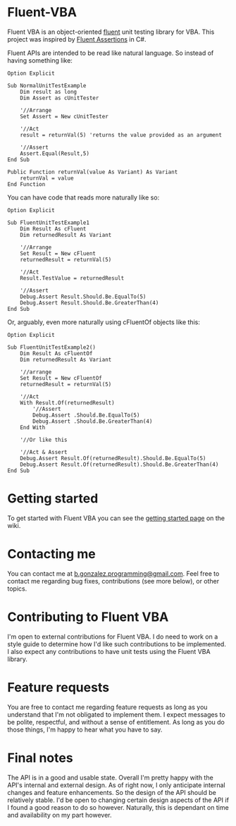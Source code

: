 # Fluent-VBA
Fluent VBA is an object-oriented [fluent](https://en.wikipedia.org/wiki/Fluent_interface) unit testing library for VBA. This project was inspired by [Fluent Assertions](https://fluentassertions.com/introduction) in C#.

Fluent APIs are intended to be read like natural language. So instead of having something like:

```vba
Option Explicit

Sub NormalUnitTestExample
    Dim result as long
    Dim Assert as cUnitTester
    
    '//Arrange
    Set Assert = New cUnitTester
    
    '//Act
    result = returnVal(5) 'returns the value provided as an argument
    
    '//Assert
    Assert.Equal(Result,5)
End Sub

Public Function returnVal(value As Variant) As Variant
    returnVal = value
End Function
```
 
You can have code that reads more naturally like so:

```vba
Option Explicit

Sub FluentUnitTestExample1
    Dim Result As cFluent
    Dim returnedResult As Variant
    
    '//Arrange
    Set Result = New cFluent
    returnedResult = returnVal(5)
    
    '//Act
    Result.TestValue = returnedResult
    
    '//Assert
    Debug.Assert Result.Should.Be.EqualTo(5)
    Debug.Assert Result.Should.Be.GreaterThan(4)
End Sub
```

Or, arguably, even more naturally using cFluentOf objects like this:

```vba
Option Explicit

Sub FluentUnitTestExample2()
    Dim Result As cFluentOf
    Dim returnedResult As Variant
    
    '//arrange
    Set Result = New cFluentOf
    returnedResult = returnVal(5)
    
    '//Act
    With Result.Of(returnedResult)
        '//Assert
        Debug.Assert .Should.Be.EqualTo(5)
        Debug.Assert .Should.Be.GreaterThan(4)
    End With
    
    '//Or like this
    
    '//Act & Assert
    Debug.Assert Result.Of(returnedResult).Should.Be.EqualTo(5)
    Debug.Assert Result.Of(returnedResult).Should.Be.GreaterThan(4)
End Sub
```

# Getting started

To get started with Fluent VBA you can see the [getting started page](https://github.com/b-gonzalez/Fluent-VBA/wiki/Getting-started) on the wiki.

# Contacting me

You can contact me at b.gonzalez.programming@gmail.com. Feel free to contact me regarding bug fixes, contributions (see more below), or other topics.

# Contributing to Fluent VBA

I'm open to external contributions for Fluent VBA. I do need to work on a style guide to determine how I'd like such contributions to be implemented. I also expect any contributions to have unit tests using the Fluent VBA library.

# Feature requests

You are free to contact me regarding feature requests as long as you understand that I'm not obligated to implement them. I expect messages to be polite, respectful, and without a sense of entitlement. As long as you do those things, I'm happy to hear what you have to say.

# Final notes

The API is in a good and usable state. Overall I'm pretty happy with the API's internal and external design. As of right now, I only anticipate internal changes and feature enhancements. So the design of the API should be relatively stable. I'd be open to changing certain design aspects of the API if I found a good reason to do so however. Naturally, this is dependant on time and availability on my part however.
